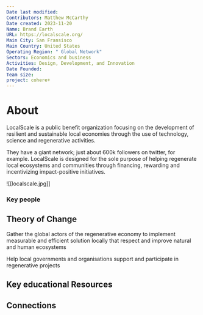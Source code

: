 ```yaml
---
Date last modified: 
Contributors: Matthew McCarthy
Date created: 2023-11-20
Name: Brand Earth
URL: https://localscale.org/
Main City: San Fransisco
Main Country: United States
Operating Region: " Global Network"
Sectors: Economics and business
Activities: Design, Development, and Innovation
Date Founded: 
Team size: 
project: cohere+
---
```


# About 

LocalScale is a public benefit organization focusing on the development of resilient and sustainable local economies through the use of technology, science and regenerative activities.

They have a giant network; just about 600k followers on twitter, for example. LocalScale is designed for the sole purpose of helping regenerate local ecosystems and communities through financing, rewarding and incentivizing impact-positive initiatives.

![[localscale.jpg]]

### Key people 



## Theory of Change 

Gather the global actors of the regenerative economy to implement measurable and efficient solution locally that respect and improve natural and human ecosystems

Help local governments and organisations support and participate in regenerative projects
## Key educational Resources 



## Connections 


